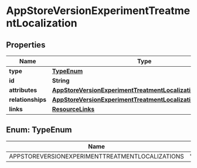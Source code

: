 

# AppStoreVersionExperimentTreatmentLocalization


## Properties

| Name | Type | Description | Notes |
|------------ | ------------- | ------------- | -------------|
|**type** | [**TypeEnum**](#TypeEnum) |  |  |
|**id** | **String** |  |  |
|**attributes** | [**AppStoreVersionExperimentTreatmentLocalizationAttributes**](AppStoreVersionExperimentTreatmentLocalizationAttributes.md) |  |  [optional] |
|**relationships** | [**AppStoreVersionExperimentTreatmentLocalizationRelationships**](AppStoreVersionExperimentTreatmentLocalizationRelationships.md) |  |  [optional] |
|**links** | [**ResourceLinks**](ResourceLinks.md) |  |  [optional] |



## Enum: TypeEnum

| Name | Value |
|---- | -----|
| APPSTOREVERSIONEXPERIMENTTREATMENTLOCALIZATIONS | &quot;appStoreVersionExperimentTreatmentLocalizations&quot; |




